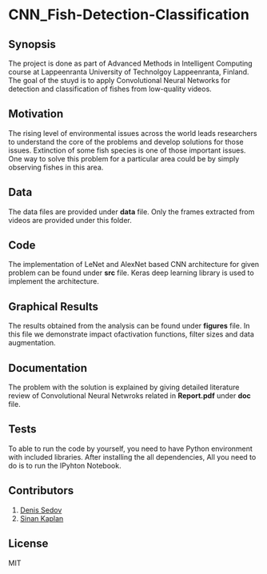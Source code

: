 # CNN_Fish-Detection-Classification


## Synopsis

The project is done as part of Advanced Methods in Intelligent Computing course at Lappeenranta University of Technolgoy Lappeenranta, Finland. The goal of the stuyd is to apply Convolutional Neural Networks for detection and classification of fishes from low-quality videos.

## Motivation

The rising level of environmental issues across the world leads researchers to understand the core of the problems and develop solutions for those issues. Extinction of some fish species is one of those important issues. One way to solve this problem for a particular area could be by simply observing fishes in this area. 

## Data 

The data files are provided under **data** file. Only the frames extracted from videos are provided under this folder.

## Code 

The implementation of LeNet and AlexNet based CNN architecture for given problem can be found under **src** file. Keras deep learning library is used to implement the architecture. 

## Graphical Results

The results obtained from the analysis can be found under **figures** file. In this file we demonstrate impact ofactivation functions, filter sizes and data augmentation. 

## Documentation

The problem with the solution is explained by giving detailed literature review of Convolutional Neural Netwroks related  in **Report.pdf**  under **doc** file.


## Tests

To able to run the code by yourself, you need to have Python environment with included libraries. After installing the all dependencies, All you need to do is to run the IPyhton Notebook. 


## Contributors

1. [Denis Sedov](https://www.linkedin.com/in/denis-sedov-1a1480130/)
2. [Sinan Kaplan](https://www.linkedin.com/in/kaplansinan/)

## License

MIT
